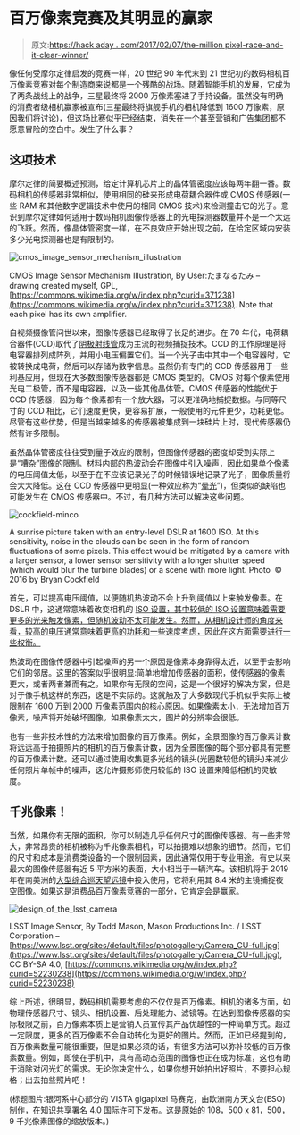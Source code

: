 # 百万像素竞赛及其明显的赢家

> 原文:[https://hack aday . com/2017/02/07/the-million pixel-race-and-it-clear-winner/](https://hackaday.com/2017/02/07/the-megapixel-race-and-its-clear-winner/)

像任何受摩尔定律启发的竞赛一样，20 世纪 90 年代末到 21 世纪初的数码相机百万像素竞赛对每个制造商来说都是一个残酷的战场。随着智能手机的发展，它成为了两条战线上的战争，三星最终将 2000 万像素塞进了手持设备。虽然没有明确的消费者级相机赢家被宣布(三星最终将旗舰手机的相机降低到 1600 万像素，原因我们将讨论)，但这场比赛似乎已经结束，消失在一个甚至营销和广告集团都不愿意冒险的空白中。发生了什么事？

## 这项技术

摩尔定律的简要概述预测，给定计算机芯片上的晶体管密度应该每两年翻一番。数码相机的传感器非常相似，使用相同的硅来形成电荷耦合器件或 CMOS 传感器(一些 RAM 和其他数字逻辑技术中使用的相同 CMOS 技术)来检测撞击它的光子。意识到摩尔定律如何适用于数码相机图像传感器上的光电探测器数量并不是一个太远的飞跃。然而，像晶体管密度一样，在不良效应开始出现之前，在给定区域内安装多少光电探测器也是有限制的。

![cmos_image_sensor_mechanism_illustration](../Images/e5df481d5b2bb58206692f4ff73c98a3.png)

CMOS Image Sensor Mechanism Illustration, By User:たまなるたみ – drawing created myself, GPL, [https://commons.wikimedia.org/w/index.php?curid=371238](https://commons.wikimedia.org/w/index.php?curid=371238). Note that each pixel has its own amplifier.

自视频摄像管问世以来，图像传感器已经取得了长足的进步。在 70 年代，电荷耦合器件(CCD)取代了[阴极射线管](https://en.wikipedia.org/wiki/Video_camera_tube)成为主流的视频捕捉技术。CCD 的工作原理是将电容器排列成阵列，并用小电压偏置它们。当一个光子击中其中一个电容器时，它被转换成电荷，然后可以存储为数字信息。虽然仍有专门的 CCD 传感器用于一些利基应用，但现在大多数图像传感器都是 CMOS 类型的。CMOS 对每个像素使用光电二极管，而不是电容器，以及一些其他晶体管。CMOS 传感器的性能优于 CCD 传感器，因为每个像素都有一个放大器，可以更准确地捕捉数据。与同等尺寸的 CCD 相比，它们速度更快，更容易扩展，一般使用的元件更少，功耗更低。尽管有这些优势，但是当越来越多的传感器被集成到一块硅片上时，现代传感器仍然有许多限制。

虽然晶体管密度往往受到量子效应的限制，但图像传感器的密度却受到实际上是“嘈杂”图像的限制。材料内部的热波动会在图像中引入噪声，因此如果单个像素的电压阈值太低，以至于在不应该记录光子的时候错误地记录了光子，图像质量将会大大降低。这在 CCD 传感器中更明显(一种效应称为“[晕光](http://micro.magnet.fsu.edu/primer/digitalimaging/concepts/ccdsatandblooming.html)”)，但类似的缺陷也可能发生在 CMOS 传感器中。不过，有几种方法可以解决这些问题。

![cockfield-minco](../Images/93f2724ec84b0b58f798c725106b653c.png)

A sunrise picture taken with an entry-level DSLR at 1600 ISO. At this sensitivity, noise in the clouds can be seen in the form of random fluctuations of some pixels. This effect would be mitigated by a camera with a larger sensor, a lower sensor sensitivity with a longer shutter speed (which would blur the turbine blades) or a scene with more light. Photo  © 2016 by Bryan Cockfield

首先，可以提高电压阈值，以便随机热波动不会上升到阈值以上来触发像素。在 DSLR 中，这通常意味着改变相机的 [ISO 设置，其中较低的 ISO 设置意味着需要更多的光来触发像素，但随机波动不太可能发生。然而，从相机设计师的角度来看，较高的电压通常意味着更高的功耗和一些速度考虑，因此在这方面需要进行一些权衡。](http://digital-photography-school.com/iso-settings/)

热波动在图像传感器中引起噪声的另一个原因是像素本身靠得太近，以至于会影响它们的邻居。这里的答案似乎很明显:简单地增加传感器的面积，使传感器的像素更大，或者两者兼而有之。如果你有无限的空间，这是一个很好的解决方案，但是对于像手机这样的东西，这是不实际的。这就触及了大多数现代手机似乎实际上被限制在 1600 万到 2000 万像素范围内的核心原因。如果像素太小，无法增加百万像素，噪声将开始破坏图像。如果像素太大，图片的分辨率会很低。

也有一些非技术性的方法来增加图像的百万像素。例如，全景图像的百万像素计数将远远高于拍摄照片的相机的百万像素计数，因为全景图像的每个部分都具有完整的百万像素计数。还可以通过使用收集更多光线的镜头(光圈数较低的镜头)来减少任何照片单帧中的噪声，这允许摄影师使用较低的 ISO 设置来降低相机的灵敏度。

## 千兆像素！

当然，如果你有无限的面积，你可以制造几乎任何尺寸的图像传感器。有一些非常大，非常昂贵的相机被称为千兆像素相机，可以拍摄难以想象的细节。然而，它们的尺寸和成本是消费类设备的一个限制因素，因此通常仅用于专业用途。有史以来最大的图像传感器有近 5 平方米的表面，大小相当于一辆汽车。该相机将于 2019 年在南美洲的[大型综合巡天望远镜](https://www.lsst.org/)中投入使用，它将利用其 8.4 米的主镜捕捉夜空图像。如果这是消费品百万像素竞赛的一部分，它肯定会是赢家。

![design_of_the_lsst_camera](../Images/01a7947649371776a12a873f40bf6297.png)

LSST Image Sensor, By Todd Mason, Mason Productions Inc. / LSST Corporation – [https://www.lsst.org/sites/default/files/photogallery/Camera_CU-full.jpg](https://www.lsst.org/sites/default/files/photogallery/Camera_CU-full.jpg), CC BY-SA 4.0, [https://commons.wikimedia.org/w/index.php?curid=52230238](https://commons.wikimedia.org/w/index.php?curid=52230238)

综上所述，很明显，数码相机需要考虑的不仅仅是百万像素。相机的诸多方面，如物理传感器尺寸、镜头、相机设置、后处理能力、滤镜等。在达到图像传感器的实际极限之前，百万像素本质上是营销人员宣传其产品优越性的一种简单方式。超过一定限度，更多的百万像素不会自动转化为更好的图片。然而，正如已经提到的，百万像素数量可能很重要，但是如果必须的话，有很多方法可以弥补较低的百万像素数量。例如，即使在手机中，具有高动态范围的图像也正在成为标准，这也有助于消除对闪光灯的需求。无论你决定什么，如果你想开始拍出好照片，不要担心规格；出去拍些照片吧！

(标题图片:银河系中心部分的 VISTA gigapixel 马赛克，由欧洲南方天文台(ESO)制作，在知识共享署名 4.0 国际许可下发布。这是原始的 108，500 x 81，500，9 千兆像素图像的缩放版本。)